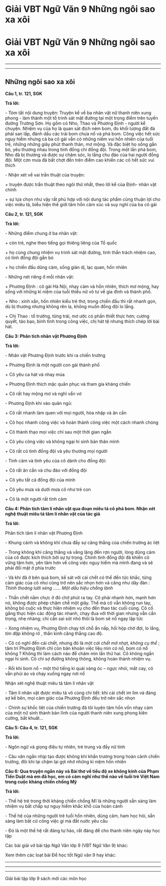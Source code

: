 # Giải VBT Ngữ Văn 9 Những ngôi sao xa xôi

# Giải VBT Ngữ Văn 9 Những ngôi sao xa xôi

* * *

* * *

## Những ngôi sao xa xôi

**Câu 1, tr. 121, SGK**

**Trả lời:**

\- Tóm tắt nội dung truyện: Truyện kể về ba nhân vật nữ thanh niên xung phong - làm thành một tổ trinh sát mặt đường tại một trọng điểm trên tuyến đường Trường Sơn. Họ gồm có Nho, Thao và Phương Định - người kể chuyện. Nhiệm vụ của họ là quan sát địch ném bom, đo khối lượng đất đá phải san lấp, đánh dấu các trái bom chưa nổ và phá bom. Công việc hết sức nguy hiểm nhưng cả ba cô gái vẫn có những niềm vui hồn nhiên của tuổi trẻ, những những giây phút thanh thản, mơ mộng. Và đặc biệt họ sống gắn bó, yêu thương nhau trong tình đồng chí đồng đội. Trong một lần phá bom, Nho đã bị thương và được sự chăm sóc, lo lắng chu đáo của hai người đồng đội. Một cơn mưa đá bất chợt đến trên điểm cao khiến các cô hết sức vui thích

\- Nhận xét về vai trần thuật của truyện: 

\+ truyện được trẩn thuật theo ngôi thứ nhất, theo lời kể của Định- nhân vật chính

\+ sự lựa chọn như vậy rất phù hợp với nội dung tác phẩm cũng thuận lợi cho việc miêu tả, biểu hiện thế giới tâm hồn cảm xúc và suy nghĩ của ba cô gái

**Câu 2, tr. 121, SGK**

**Trả lời:**

\- Những điểm chung ở ba nhân vật:

\+ còn trẻ, nghe theo tiếng gọi thiêng liêng của Tổ quốc

\+ họ cùng chung nhiệm vụ trinh sát mặt đường, tinh thần trách nhiệm cao, có tình đồng đội gắn bó

\+ họ chiến đấu dũng cảm, sống giản dị, lạc quan, hồn nhiên

\- Những nét riêng ở mỗi nhân vật:

\+ Phương Định : cô gái Hà Nội, nhạy cảm và hồn nhiên, thích mơ mộng, hay sống với những kỉ niệm của tuổi thiếu nữ vô tư về gia đình và thành phố.

\+ Nho : xinh xắn, hồn nhiên kiểu trẻ thơ, trong chiến đấu thì rất nhanh gọn, dù bị thương nhưng không rên la, không muốn đồng đội lo lắng.

\+ Chị Thao : tổ trưởng, từng trải, mơ ước có phần thiết thực hơn; cương quyết, táo bạo, bình tĩnh trong công việc, chị hát tệ nhưng thích chép lời bài hát.

**Câu 3: Phân tích nhân vật Phương Định**

**Trả lời:**

\- Nhân vật Phương Định trước khi ra chiến trường

\+ Phương Định là một người con gái thành phố

\+ Cô yêu ca hát và nhay múa

\+ Phương Định thích mặc quân phục và tham gia kháng chiến

\+ Cô rất hay mộng mơ và nghĩ vẩn vơ

\- Phương Định khi vào quân ngũ:

\+ Cô rất nhanh làm quen với mọi người, hòa nhập và ân cần

\+ Cô học nhanh công việc và hoàn thành công việc một cách nhanh chóng

\+ Cô thành thạo mọi việc chỉ sau một thời gian ngắn

\+ Cô yêu công việc và không ngại hi sinh bản thân mình

\+ Cô rất có tình đồng đội và yêu thương mọi người

\- Tình cảm và tình yêu của cô dành cho đồng đội:

\+ Cô rất ân cần và chu đáo với đồng đội

\+ Cô yêu tất cả đồng đội của mình

\+ Cô yêu mưa và dưới mưa cô như trẻ con

\+ Cô là một người rất tình cảm

**Câu 4: Phân tích tâm lí nhân vật qua đoạn miêu tả cô phá bom. Nhận xét nghệ thuật miêu tả tâm lí nhân vật của tác giả**

**Trả lời:**

Phân tích tâm lí nhân vật Phương Định

\- Khung cảnh và không khí chưa đầy sự căng thẳng của chiến trường ác liệt

\- Trong không khí căng thẳng và vắng lặng đến rợn người, lòng dũng cảm của cô được kích thích bởi sự tự trọng. Chính tình đồng đội đã khiến cô vững tâm hơn, yên tâm hơn về công việc nguy hiểm mà mình đang và sẽ phải đối mặt ở phía trước

\- Và khi đã ở bên quả bom, kề sát với cái chết có thể đến tức khắc, từng cảm giác của cô như cũng trở nên sắc nhọn hơn và căng như dây đàn : _Thỉnh thoảng lưỡi xẻng ...... Một dấu hiệu chẳng lành_

\- Thần chết nằm chực ở đó chờ phút ra tay. Cô phải nhanh hơn, mạnh hơn nó, không được phép chậm chễ một giây. Thế mà cô vẫn không run tay, không bỏ cuộc và thực hiện nhiệm vụ cho đến thao tác cuối cùng. Cô cố gắng thực hiện các động tác nhanh, chạy đua với thời gian nhưng vẫn cẩn trọng, nhẹ nhàng; chỉ cần sai sót nhỏ thôi là bom sẽ nổ ngay lập tức

\- Xong nhiệm vụ, Phương Định chạy tới chỗ ẩn nấp, hồi hộp chờ đợi, lo lắng, _tim đập không rõ_ , thần kinh căng thẳng cao độ.

\- Cô có nghĩ đến cái chết, nhưng đó là _một cái chết mờ nhạt, không cụ thể_ ; tâm trí Phương Định chỉ còn băn khoăn việc liệu mìn có nổ, bom có nổ không ? Không thì làm cách nào để châm mìn lần thứ hai. Cô không ngần ngại hi sinh. Cô chỉ sợ đường không thông, không hoàn thành nhiệm vụ.

\- Rồi khi bom nổ – một thứ tiếng kì quái váng óc – ngực nhói, mắt cay, cô vẫn phủi áo và chạy xuống ngay nơi nổ

Nhận xét nghệ thuật miêu tả tâm lí nhân vật

\- Tâm lí nhân vật được miêu tả vô cùng chi tiết: khi cái chết im lìm và đáng sợ kề bên, mọi cảm giác của Phương Định đều trở nên sắc nhọn

\- Chính sự khốc liệt của chiến trường đã tôi luyện tâm hồn vốn nhạy cảm của một nữ sinh thành bản lĩnh của người thanh niên xung phong kiên cường, bất khuất…

**Câu 5: Câu 4, tr. 121, SGK**

**Trả lời:**

\- Ngôn ngữ và giọng điệu tự nhiên, trẻ trung và đầy nữ tính

\- Câu văn ngắn nhịp tạo được không khí khẩn trương trong hoàn cảnh chiến trường, đôi khi lại chậm lại gợi nhớ những kỉ niệm hồn nhiên

**Câu 6: Qua truyện ngắn này và Bài thơ về tiểu độ xe không kính của Phạm Tiến Duật mà em đã học, em có cảm nghĩ như thế nào về tuổi trẻ Việt Nam trong cuộc kháng chiến chống Mỹ**

**Trả lời:**

\- Thế hệ trẻ trong thời kháng chiến chống Mĩ là những người sẵn sàng làm nhiệm vụ bất chấp sự nguy hiểm khắc khổ của hoàn cảnh

\- Thế hệ của những người trẻ tuổi hồn nhiên, dũng cảm, ham học hỏi, sẵn sàng làm bất cứ công việc gì mà đất nước yêu cầu

\- Đó là một thế hệ rất đáng tự hào, rất đáng để cho thanh niên ngày này học tập

Các bài giải vở bài tập Ngữ Văn lớp 9 (VBT Ngữ Văn 9) khác:

Xem thêm các loạt bài Để học tốt Ngữ văn 9 hay khác:

* * *

* * *

* * *

Giải bài tập lớp 9 sách mới các môn học

